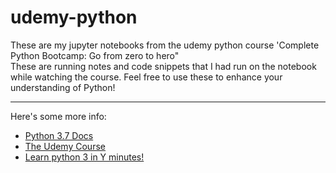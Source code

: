 # udemy-python
These are my jupyter notebooks from the udemy python course 'Complete Python Bootcamp: Go from zero to hero"<br>
These are running notes and code snippets that I had run on the notebook while watching the course. Feel free to use these to enhance your understanding of Python!<br>
<hr>
Here's some more info:  

- [Python 3.7 Docs](https://docs.python.org/3/)<br>
- [The Udemy Course](https://www.udemy.com/complete-python-bootcamp/)
- [Learn python 3 in Y minutes!](https://learnxinyminutes.com/docs/python/)
